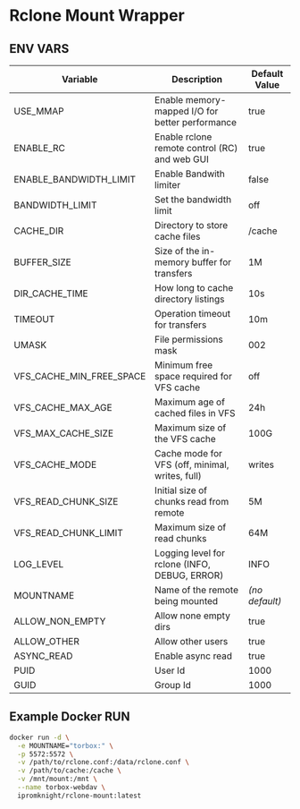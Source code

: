 # Rclone Mount Wrapper

## ENV VARS

| Variable                | Description                                                    | Default Value         |
|-------------------------|----------------------------------------------------------------|-----------------------|
| USE_MMAP                | Enable memory-mapped I/O for better performance                | true                  |
| ENABLE_RC               | Enable rclone remote control (RC) and web GUI                  | true                  |
| ENABLE_BANDWIDTH_LIMIT  | Enable Bandwith limiter                                        | false                 |
| BANDWIDTH_LIMIT         | Set the bandwidth limit                                        | off                   |
| CACHE_DIR               | Directory to store cache files                                 | /cache                |
| BUFFER_SIZE             | Size of the in-memory buffer for transfers                     | 1M                    |
| DIR_CACHE_TIME          | How long to cache directory listings                           | 10s                   |
| TIMEOUT                 | Operation timeout for transfers                                | 10m                   |
| UMASK                   | File permissions mask                                          | 002                   |
| VFS_CACHE_MIN_FREE_SPACE| Minimum free space required for VFS cache                      | off                   |
| VFS_CACHE_MAX_AGE       | Maximum age of cached files in VFS                             | 24h                   |
| VFS_MAX_CACHE_SIZE      | Maximum size of the VFS cache                                  | 100G                  |
| VFS_CACHE_MODE          | Cache mode for VFS (off, minimal, writes, full)                | writes                |
| VFS_READ_CHUNK_SIZE     | Initial size of chunks read from remote                        | 5M                    |
| VFS_READ_CHUNK_LIMIT    | Maximum size of read chunks                                    | 64M                   |
| LOG_LEVEL               | Logging level for rclone (INFO, DEBUG, ERROR)                  | INFO                  |
| MOUNTNAME               | Name of the remote being mounted                               | _(no default)_        |
| ALLOW_NON_EMPTY         | Allow none empty dirs                                          | true                  |
| ALLOW_OTHER             | Allow other users                                              | true                  |
| ASYNC_READ              | Enable async read                                              | true                  |
| PUID                    | User Id                                                        | 1000                  |
| GUID                    | Group Id                                                       | 1000                  |


## Example Docker RUN
```bash
docker run -d \
  -e MOUNTNAME="torbox:" \
  -p 5572:5572 \
  -v /path/to/rclone.conf:/data/rclone.conf \
  -v /path/to/cache:/cache \
  -v /mnt/mount:/mnt \
  --name torbox-webdav \
  ipromknight/rclone-mount:latest
```

